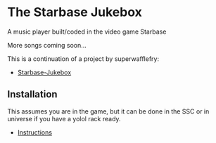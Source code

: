 # The Starbase Jukebox

A music player built/coded in the video game Starbase

More songs coming soon...

This is a continuation of a project by superwafflefry:
- [Starbase-Jukebox](https://github.com/superwafflefry/Starbase-Jukebox)

## Installation
This assumes you are in the game, but it can be done in the SSC or in universe if you have a yolol rack ready.

- [Instructions](https://github.com/stuin/Starbase-Jukebox/tree/main/Jukebox%20Setup)